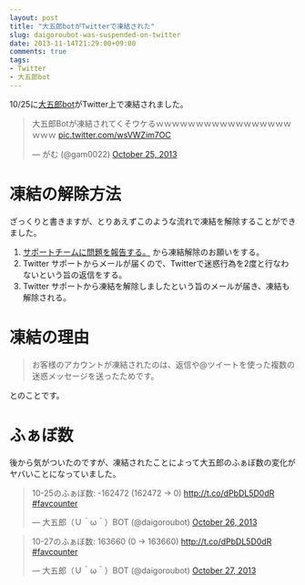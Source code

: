 ```yaml
---
layout: post
title: "大五郎botがTwitterで凍結された"
slug: daigoroubot-was-suspended-on-twitter
date: 2013-11-14T21:29:00+09:00
comments: true
tags:
- Twitter
- 大五郎bot
---
```


10/25に[大五郎bot](https://twitter.com/daigoroubot)がTwitter上で凍結されました。

<blockquote class="twitter-tweet"><p>大五郎Botが凍結されてくそウケるｗｗｗｗｗｗｗｗｗｗｗｗｗｗｗｗｗｗｗｗ <a href="http://t.co/wsVWZim7OC">pic.twitter.com/wsVWZim7OC</a></p>&mdash; がむ (@gam0022) <a href="https://twitter.com/gam0022/statuses/393730346518196224">October 25, 2013</a></blockquote>

<!--more-->

# 凍結の解除方法

ざっくりと書きますが、とりあえずこのような流れで凍結を解除することができました。

1. [サポートチームに問題を報告する。](https://support.twitter.com/forms/general?subtopic=suspended) から凍結解除のお願いをする。
2. Twitter サポートからメールが届くので、Twitterで迷惑行為を2度と行なわないという旨の返信をする。
3. Twitter サポートから凍結を解除しましたという旨のメールが届き、凍結も解除される。


# 凍結の理由

> お客様のアカウントが凍結されたのは、返信や@ツイートを使った複数の迷惑メッセージを送ったためです。

とのことです。


# ふぁぼ数

後から気がついたのですが、凍結されたことによって大五郎のふぁぼ数の変化がヤバいことになっていました。

<blockquote class="twitter-tweet"><p>10-25のふぁぼ数: -162472 (162472 → 0)&#10;<a href="http://t.co/dPbDL5D0dR">http://t.co/dPbDL5D0dR</a> <a href="https://twitter.com/search?q=%23favcounter&amp;src=hash">#favcounter</a></p>&mdash; 大五郎（Ｕ＾ω＾）BOT (@daigoroubot) <a href="https://twitter.com/daigoroubot/statuses/394146517008646144">October 26, 2013</a></blockquote>


<blockquote class="twitter-tweet"><p>10-27のふぁぼ数: 163660 (0 → 163660)&#10;<a href="http://t.co/dPbDL5D0dR">http://t.co/dPbDL5D0dR</a> <a href="https://twitter.com/search?q=%23favcounter&amp;src=hash">#favcounter</a></p>&mdash; 大五郎（Ｕ＾ω＾）BOT (@daigoroubot) <a href="https://twitter.com/daigoroubot/statuses/394509565296791552">October 27, 2013</a></blockquote>

<script async src="//platform.twitter.com/widgets.js" charset="utf-8"></script>
